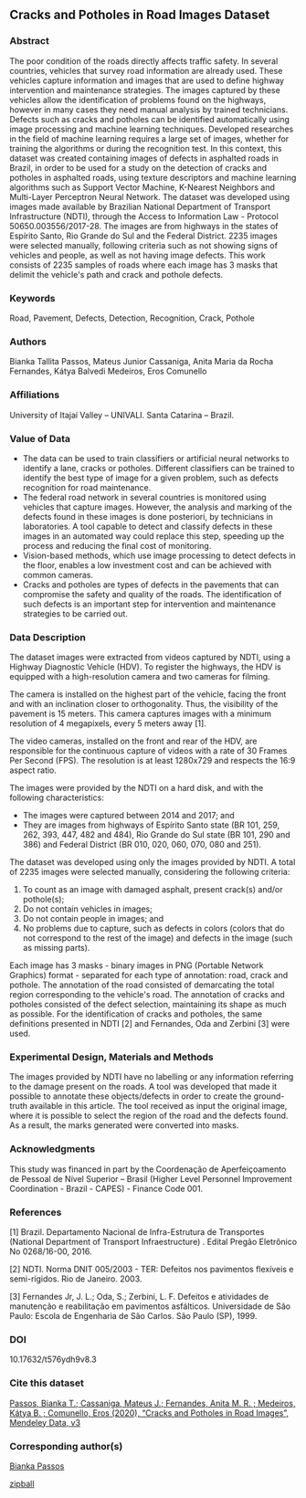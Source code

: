 ## Cracks and Potholes in Road Images Dataset

### Abstract 

The poor condition of the roads directly affects traffic safety. In several countries, vehicles that survey road information are already used. These vehicles capture information and images that are used to define highway intervention and maintenance strategies. The images captured by these vehicles allow the identification of problems found on the highways, however in many cases they need manual analysis by trained technicians. Defects such as cracks and potholes can be identified automatically using image processing and machine learning techniques. Developed researches in the field of machine learning requires a large set of images, whether for training the algorithms or during the recognition test. In this context, this dataset was created containing images of defects in asphalted roads in Brazil, in order to be used for a study on the detection of cracks and potholes in asphalted roads, using texture descriptors and machine learning
algorithms such as Support Vector Machine, K-Nearest Neighbors and Multi-Layer Perceptron Neural Network. The dataset was developed using images made available by Brazilian National Department of Transport Infrastructure (NDTI), through the Access to Information Law - Protocol 50650.003556/2017-28. The images are from highways in the states of Espírito Santo, Rio Grande do Sul and the Federal District. 2235 images were selected manually, following criteria such as not showing signs of vehicles and people, as well as not having image defects. This work consists of 2235 samples of roads where each image has 3 masks that delimit the vehicle's path and crack and pothole defects.

### Keywords

Road, Pavement, Defects, Detection, Recognition, Crack, Pothole

### Authors

Bianka Tallita Passos, Mateus Junior Cassaniga, Anita Maria da Rocha Fernandes, Kátya Balvedi Medeiros, Eros Comunello

### Affiliations

University of Itajaí Valley – UNIVALI. Santa Catarina – Brazil.

### Value of Data

- The data can be used to train classifiers or artificial neural networks to identify a lane, cracks or potholes. Different classifiers can be trained to identify the best type of image for a given problem, such as defects recognition for road maintenance.
- The federal road network in several countries is monitored using vehicles that capture images. However, the analysis and marking of the defects found in these images is done posteriori, by technicians in laboratories. A tool capable to detect and classify defects in these images in an automated way could replace this step, speeding up the process and reducing the final cost of monitoring.
- Vision-based methods, which use image processing to detect defects in the floor, enables a low investment cost and can be achieved with common cameras.
- Cracks and potholes are types of defects in the pavements that can compromise the safety and quality of the roads. The identification of such defects is an important step for intervention and maintenance strategies to be carried out.

### Data Description

The dataset images were extracted from videos captured by NDTI, using a Highway Diagnostic Vehicle (HDV). To register the highways, the HDV is equipped with a high-resolution camera and two cameras for filming.

The camera is installed on the highest part of the vehicle, facing the front and with an inclination closer to orthogonality. Thus, the visibility of the pavement is 15 meters. This camera captures images with a minimum resolution of 4 megapixels, every 5 meters away [1].

The video cameras, installed on the front and rear of the HDV, are responsible for the continuous capture of videos with a rate of 30 Frames Per Second (FPS). The resolution is at least 1280x729 and respects the 16:9 aspect ratio.

The images were provided by the NDTI on a hard disk, and with the following characteristics:
- The images were captured between 2014 and 2017; and
- They are images from highways of Espírito Santo state (BR 101, 259, 262, 393, 447, 482 and 484), Rio Grande do Sul state (BR 101, 290 and 386) and Federal District (BR 010, 020, 060, 070, 080 and 251).

The dataset was developed using only the images provided by NDTI. A total of 2235 images were selected manually, considering the following criteria:
1. To count as an image with damaged asphalt, present crack(s) and/or pothole(s);
2. Do not contain vehicles in images;
3. Do not contain people in images; and
4. No problems due to capture, such as defects in colors (colors that do not correspond to the rest of the image) and defects in the image (such as missing parts).

Each image has 3 masks - binary images in PNG (Portable Network Graphics) format - separated for each type of annotation: road, crack and pothole. The annotation of the road consisted of demarcating the total region corresponding to the vehicle's road. The annotation of cracks and potholes consisted of the defect selection, maintaining its shape as much as possible. For the identification of cracks and potholes, the same definitions presented in NDTI [2] and Fernandes, Oda and Zerbini [3] were used.

### Experimental Design, Materials and Methods

The images provided by NDTI have no labelling or any information referring to the damage present on the roads. A tool was developed that made it possible to annotate these objects/defects in order to create the ground-truth available in this article. The tool received as input the original image, where it is possible to select the region of the road and the defects found. As a result, the marks generated were converted into masks.

### Acknowledgments

This study was financed in part by the Coordenação de Aperfeiçoamento de Pessoal de Nı́vel Superior – Brasil (Higher Level Personnel Improvement Coordination - Brazil - CAPES) - Finance Code 001.

### References

[1] Brazil. Departamento Nacional de Infra-Estrutura de Transportes (National Department of Transport Infraestructure) . Edital Pregão Eletrônico No 0268/16-00, 2016.

[2] NDTI. Norma DNIT 005/2003 - TER: Defeitos nos pavimentos flexíveis e semi-rígidos. Rio de Janeiro. 2003.

[3] Fernandes Jr, J. L.; Oda, S.; Zerbini, L. F. Defeitos e atividades de manutenção e reabilitação em pavimentos asfálticos. Universidade de São Paulo: Escola de Engenharia de São Carlos. São Paulo (SP), 1999.

### DOI

10.17632/t576ydh9v8.3

### Cite this dataset

[Passos, Bianka T.; Cassaniga, Mateus J.; Fernandes, Anita M. R. ; Medeiros, Kátya B. ; Comunello, Eros (2020), “Cracks and Potholes in Road Images”, Mendeley Data, v3](http://dx.doi.org/10.17632/t576ydh9v8.3) 

### Corresponding author(s)

[Bianka Passos](biankatpas@gmail.com)


[zipball](
https://data.mendeley.com/datasets/t576ydh9v8/3/files/afc7c028-06e0-475b-b190-e008df681b19/Cracks-and-Potholes-in-Road-Images.zip?dl=1
)
